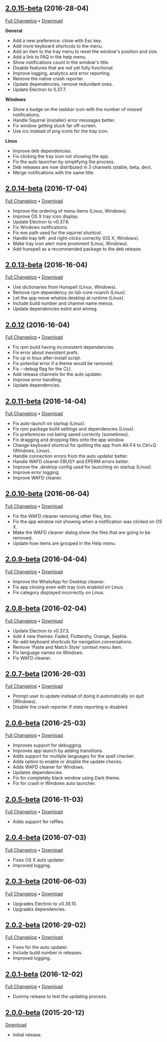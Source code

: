 ## [2.0.15-beta](https://github.com/Aluxian/Whatsie/tree/v2.0.15) (2016-28-04)

[Full Changelog](https://github.com/Aluxian/Whatsie/compare/v2.0.14...v2.0.15) &bull; [Download](https://github.com/Aluxian/Whatsie/releases/tag/v2.0.15)

**General**

- Add a new preference: close with Esc key.
- Add more keyboard shortcuts to the menu.
- Add an item to the tray menu to reset the window's position and size.
- Add a link to FAQ in the help menu.
- Show notifications count in the window's title.
- Disable features that are not yet fully functional.
- Improve logging, analytics and error reporting.
- Remove the native crash reporter.
- Update dependencies, remove redundant ones.
- Update Electron to 0.37.7.

**Windows**

- Show a badge on the taskbar icon with the number of missed notifications.
- Handle Squirrel (installer) error messages better.
- Fix window getting stuck far off-screen.
- Use ico instead of png icons for the tray icon.

**Linux**

- Improve deb dependencies.
- Fix clicking the tray icon not showing the app.
- Fix the auto launcher by simplifying the process.
- Deb releases are now distributed in 3 channels (stable, beta, dev).
- Merge notifications with the same title.

## [2.0.14-beta](https://github.com/Aluxian/Whatsie/tree/v2.0.14) (2016-17-04)

[Full Changelog](https://github.com/Aluxian/Whatsie/compare/v2.0.13...v2.0.14) &bull; [Download](https://github.com/Aluxian/Whatsie/releases/tag/v2.0.14)
- Improve the ordering of menu items (Linux, Windows).
- Improve OS X tray icon display.
- Update Electron to v0.37.6.
- Fix Windows notifications.
- Fix exe path used for the squirrel shortcut.
- Handle tray left- and right-clicks correctly (OS X, Windows).
- Make tray icon alert more prominent (Linux, Windows).
- Add hunspell as a recommended package to the deb release.

## [2.0.13-beta](https://github.com/Aluxian/Whatsie/tree/v2.0.13) (2016-16-04)

[Full Changelog](https://github.com/Aluxian/Whatsie/compare/v2.0.12...v2.0.13) &bull; [Download](https://github.com/Aluxian/Whatsie/releases/tag/v2.0.13)
- Use dictionaries from Hunspell (Linux, Windows).
- Remove rpm dependency on lsb-core-noarch (Linux).
- Let the app move whatsie.desktop at runtime (Linux).
- Include build number and channel name menus.
- Update dependencies eslint and winreg.

## [2.0.12](https://github.com/Aluxian/Whatsie/tree/v2.0.12) (2016-16-04)

[Full Changelog](https://github.com/Aluxian/Whatsie/compare/v2.0.11...v2.0.12) &bull; [Download](https://github.com/Aluxian/Whatsie/releases/tag/v2.0.12)
- Fix rpm build having inconsistent dependencies.
- Fix error about inexistent prefs.
- Fix cp in linux after-install script.
- Fix potential error if a theme would be removed.
- Fix --debug flag for the CLI.
- Add release channels for the auto updater.
- Improve error handling.
- Update dependencies.

## [2.0.11-beta](https://github.com/Aluxian/Whatsie/tree/v2.0.11) (2016-14-04)

[Full Changelog](https://github.com/Aluxian/Whatsie/compare/v2.0.10...v2.0.11) &bull; [Download](https://github.com/Aluxian/Whatsie/releases/tag/v2.0.11)
- Fix auto-launch on startup (Linux).
- Fix rpm package build settings and dependencies (Linux).
- Fix preferences not being saved correctly (sometimes).
- Fix dragging and dropping files onto the app window.
- Change keyboard shortcut for quitting the app from Alt-F4 to Ctrl+Q (Windows, Linux).
- Handle connection errors from the auto updater better.
- Handle WAFD cleaner EBUSY and EPERM errors better.
- Improve the .desktop config used for launching on startup (Linux).
- Improve error logging.
- Improve WAFD cleaner.

## [2.0.10-beta](https://github.com/Aluxian/Whatsie/tree/v2.0.10) (2016-06-04)

[Full Changelog](https://github.com/Aluxian/Whatsie/compare/v2.0.9...v2.0.10) &bull; [Download](https://github.com/Aluxian/Whatsie/releases/tag/v2.0.10)
- Fix the WAFD cleaner removing other files, too.
- Fix the app window not showing when a notification was clicked on OS X.
- Make the WAFD cleaner dialog show the files that are going to be removed.
- Update how items are grouped in the Help menu.

## [2.0.9-beta](https://github.com/Aluxian/Whatsie/tree/v2.0.9) (2016-04-04)

[Full Changelog](https://github.com/Aluxian/Whatsie/compare/v2.0.8...v2.0.9) &bull; [Download](https://github.com/Aluxian/Whatsie/releases/tag/v2.0.9)
- Improve the WhatsApp for Desktop cleaner.
- Fix app closing even with tray icon enabled on Linux.
- Fix category displayed incorrectly on Linux.

## [2.0.8-beta](https://github.com/Aluxian/Whatsie/tree/v2.0.8) (2016-02-04)

[Full Changelog](https://github.com/Aluxian/Whatsie/compare/v2.0.7...v2.0.8) &bull; [Download](https://github.com/Aluxian/Whatsie/releases/tag/v2.0.8)
- Update Electron to v0.37.3.
- Add 4 new themes: Faded, Fluttershy, Orange, Sephia.
- Re-add keyboard shortcuts for navigation conversations.
- Remove 'Paste and Match Style' context menu item.
- Fix language names on Windows.
- Fix WAFD cleaner.

## [2.0.7-beta](https://github.com/Aluxian/Whatsie/tree/v2.0.7) (2016-26-03)

[Full Changelog](https://github.com/Aluxian/Whatsie/compare/v2.0.6...v2.0.7) &bull; [Download](https://github.com/Aluxian/Whatsie/releases/tag/v2.0.7)
- Prompt user to update instead of doing it automatically on quit (Windows).
- Disable the crash reporter if stats reporting is disabled.

## [2.0.6-beta](https://github.com/Aluxian/Whatsie/tree/v2.0.6) (2016-25-03)

[Full Changelog](https://github.com/Aluxian/Whatsie/compare/v2.0.5...v2.0.6) &bull; [Download](https://github.com/Aluxian/Whatsie/releases/tag/v2.0.6)
- Improves support for debugging.
- Improves app launch by adding transitions.
- Adds support for multiple languages for the spell checker.
- Adds option to enable or disable the update checks.
- Adds WAFD cleaner for Windows.
- Updates dependencies.
- Fix for completely black window using Dark theme.
- Fix for crash in Windows auto launcher.

## [2.0.5-beta](https://github.com/Aluxian/Whatsie/tree/v2.0.5) (2016-11-03)

[Full Changelog](https://github.com/Aluxian/Whatsie/compare/v2.0.4...v2.0.5) &bull; [Download](https://github.com/Aluxian/Whatsie/releases/tag/v2.0.5)
- Adds support for raffles.

## [2.0.4-beta](https://github.com/Aluxian/Whatsie/tree/v2.0.4) (2016-07-03)

[Full Changelog](https://github.com/Aluxian/Whatsie/compare/v2.0.3...v2.0.4) &bull; [Download](https://github.com/Aluxian/Whatsie/releases/tag/v2.0.4)
- Fixes OS X auto updater.
- Improved logging.

## [2.0.3-beta](https://github.com/Aluxian/Whatsie/tree/v2.0.3) (2016-06-03)

[Full Changelog](https://github.com/Aluxian/Whatsie/compare/v2.0.2...v2.0.3) &bull; [Download](https://github.com/Aluxian/Whatsie/releases/tag/v2.0.3)
- Upgrades Electron to v0.36.10.
- Upgrades dependencies.

## [2.0.2-beta](https://github.com/Aluxian/Whatsie/tree/v2.0.2) (2016-29-02)

[Full Changelog](https://github.com/Aluxian/Whatsie/compare/v2.0.1...v2.0.2) &bull; [Download](https://github.com/Aluxian/Whatsie/releases/tag/v2.0.2)
- Fixes for the auto updater.
- Include build number in releases.
- Improved logging.

## [2.0.1-beta](https://github.com/Aluxian/Whatsie/tree/v2.0.1) (2016-12-02)

[Full Changelog](https://github.com/Aluxian/Whatsie/compare/v2.0.0...v2.0.1) &bull; [Download](https://github.com/Aluxian/Whatsie/releases/tag/v2.0.1)
- Dummy release to test the updating process.

## [2.0.0-beta](https://github.com/Aluxian/Whatsie/tree/v2.0.0) (2015-20-12)

[Download](https://github.com/Aluxian/Whatsie/releases/tag/v2.0.0)
- Initial release.
